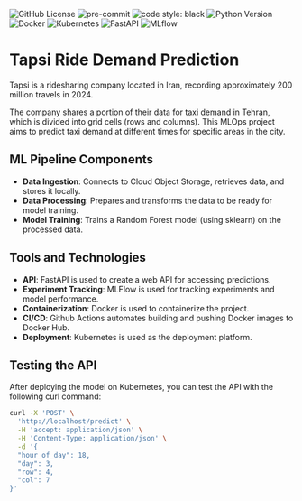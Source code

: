 ![GitHub License](https://img.shields.io/github/license/aaghamohammadi/tap30-ride-demand-mlops)
![pre-commit](https://img.shields.io/badge/pre--commit-enabled-brightgreen?logo=pre-commit&logoColor=white)
![code style: black](https://img.shields.io/badge/code%20style-black-black)
![Python Version](https://img.shields.io/badge/python-3.10-blue?logo=python&logoColor=white)
![Docker](https://img.shields.io/badge/docker-ready-blue?logo=docker&logoColor=white)
![Kubernetes](https://img.shields.io/badge/kubernetes-deployed-blue?logo=kubernetes&logoColor=white)
![FastAPI](https://img.shields.io/badge/api-FastAPI-009688?logo=fastapi&logoColor=white)
![MLflow](https://img.shields.io/badge/MLflow-tracking-blue?logo=mlflow&logoColor=white)

# Tapsi Ride Demand Prediction

Tapsi is a ridesharing company located in Iran, recording approximately 200 million travels in 2024.

The company shares a portion of their data for taxi demand in Tehran, which is divided into grid cells (rows and columns). This MLOps project aims to predict taxi demand at different times for specific areas in the city.
## ML Pipeline Components

- **Data Ingestion**: Connects to Cloud Object Storage, retrieves data, and stores it locally.
- **Data Processing**: Prepares and transforms the data to be ready for model training.
- **Model Training**: Trains a Random Forest model (using sklearn) on the processed data.

## Tools and Technologies

- **API**: FastAPI is used to create a web API for accessing predictions.
- **Experiment Tracking**: MLFlow is used for tracking experiments and model performance.
- **Containerization**: Docker is used to containerize the project.
- **CI/CD**: Github Actions automates building and pushing Docker images to Docker Hub.
- **Deployment**: Kubernetes is used as the deployment platform.

## Testing the API

After deploying the model on Kubernetes, you can test the API with the following curl command:

```bash
curl -X 'POST' \
  'http://localhost/predict' \
  -H 'accept: application/json' \
  -H 'Content-Type: application/json' \
  -d '{
  "hour_of_day": 18,
  "day": 3,
  "row": 4,
  "col": 7
}'
```
